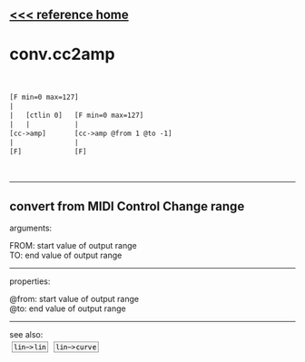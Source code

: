 [<<< reference home](ceammc_lib.md)
---

# conv.cc2amp

```


[F min=0 max=127]
|
|   [ctlin 0]   [F min=0 max=127]
|   |           |
[cc->amp]       [cc->amp @from 1 @to -1]
|               |
[F]             [F]

            
```
---
convert from MIDI Control Change range
---
arguments:

FROM: start value of output range<br>
TO: end value of output range<br>

---
properties:

@from: start value of output range<br>
@to: end value of output range<br>

---
see also:<br>
[![lin-&gt;lin](img/object_lin-&gt;lin.png)](lin->lin.md)
[![lin-&gt;curve](img/object_lin-&gt;curve.png)](lin->curve.md)
